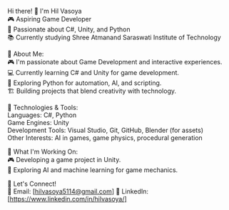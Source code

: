 Hi there! 👋 I'm Hil Vasoya</br>
🎮 Aspiring Game Developer </br>
📍 Passionate about C#, Unity, and Python</br>
📚 Currently studying Shree Atmanand Saraswati Institute of Technology</br>

🚀 About Me:</br>
🎮 I'm passionate about Game Development and interactive experiences.</br>
💻 Currently learning C# and Unity for game development.</br>
🐍 Exploring Python for automation, AI, and scripting.</br>
🏗️ Building projects that blend creativity with technology.</br>

🔧 Technologies & Tools:</br>
Languages: C#, Python</br> 
Game Engines: Unity</br>
Development Tools: Visual Studio, Git, GitHub, Blender (for assets)</br>
Other Interests: AI in games, game physics, procedural generation</br>

📌 What I'm Working On:</br>
🎮 Developing a game project in Unity.</br>
🤖 Exploring AI and machine learning for game mechanics.</br>

🤝 Let's Connect!</br>
📧 Email: [hilvasoya5114@gmail.com]
🔗 LinkedIn: [https://www.linkedin.com/in/hilvasoya/]




